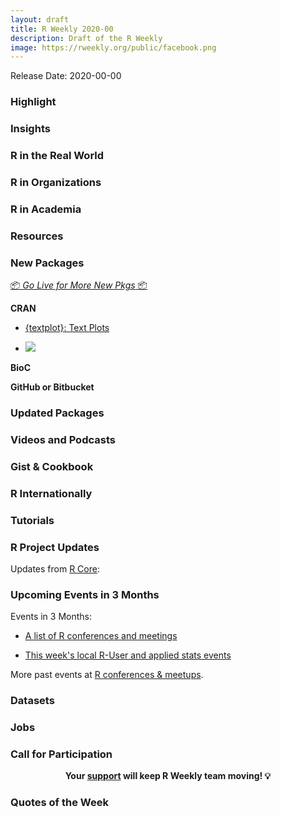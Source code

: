 ```yaml
---
layout: draft
title: R Weekly 2020-00
description: Draft of the R Weekly
image: https://rweekly.org/public/facebook.png
---
```


Release Date: 2020-00-00

###  Highlight



### Insights



### R in the Real World



###  R in Organizations



###  R in Academia



###  Resources



###  New Packages

<p class="added-hostname"><a href="https://rweekly.org/live" target="_blank" class="externalLink">📦 <i>Go Live for More New Pkgs</i> 📦</a></p>

**CRAN**

+ [{textplot}: Text Plots](https://CRAN.R-project.org/package=textplot)

- ![](https://user-images.githubusercontent.com/1710810/80954815-64c40900-8dfe-11ea-849f-ef8569609929.gif) 


**BioC**



**GitHub or Bitbucket**



### Updated Packages



###  Videos and Podcasts



### Gist & Cookbook



### R Internationally



###  Tutorials



<!--<div class="post-more-begin></div><div class="post-more-end"></div>-->

###  R Project Updates

Updates from [R Core](http://developer.r-project.org/blosxom.cgi/R-devel/NEWS):


###  Upcoming Events in 3 Months

Events in 3 Months:


+ [A list of R conferences and meetings](https://jumpingrivers.github.io/meetingsR/events.html)

+ [This week's local R-User and applied stats events](https://community.rstudio.com/c/irl)


More past events at [R conferences & meetups](https://conf.rweekly.org).


### Datasets

### Jobs




###  Call for Participation


<p class="hide-support added-hostname support-rweekly" style="text-align: center;font-weight: bold;">Your <a class="non-visited externalLink" href="https://www.patreon.com/rweekly" onclick="pas(this)">support</a> will keep R Weekly team moving! 💡</p>

###  Quotes of the Week
